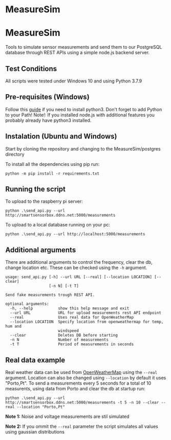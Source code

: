 # MeasureSim

# MeasureSim

Tools to simulate sensor measurements and send them to our PostgreSQL database through REST APIs using a simple node.js backend server.

## Test Conditions

All scripts were tested under Windows 10 and using Python 3.7.9

## Pre-requisites (Windows)

Follow this [guide](https://phoenixnap.com/kb/how-to-install-python-3-windows) if you need to install python3. Don't forget to add Python to your Path!
Note!: If you installed node.js with additional features you probably already have python3 installed.

## Instalation (Ubuntu and Windows)

Start by cloning the repository and changing to the MeasureSim/postgres directory

To install all the dependencies using pip run:

```
python -m pip install -r requirements.txt
```


## Running the script

To upload to the raspberry pi server:
```
python .\send_api.py --url http://smartsensorbox.ddns.net:5000/measurements
```
To upload to a local database running on your pc:
```
python .\send_api.py --url http://localhost:5000/measurements
```

## Additional arguments

There are additional arguments to control the frequency, clear the db, change location etc.
These can be checked using the `-h` argument.

```
usage: send_api.py [-h] --url URL [--real] [--location LOCATION] [--clear]
                   [-n N] [-t T]

Send fake measurements trough REST API.

optional arguments:
  -h, --help           show this help message and exit
  --url URL            URL for upload measurements rest API endpoint
  --real               Uses real data for OpenWeatherMap
  --location LOCATION  Specify location from openweathermap for temp, hum and
                       windspeed
  --clear              Deletes DB before starting
  -n N                 Number of measurements
  -t T                 Period of measurements in seconds
```

## Real data example

Real weather data can be used from [OpenWeatherMap](https://openweathermap.org/city/2735943) using the `--real` argument. Location can also be changed using `--location` by default it uses "Porto,Pt".
To send a measurements every 5 seconds for a total of 10 measurents, using data from Porto and clear the db at startup run:

```
python .\send_api.py --url http://smartsensorbox.ddns.net:5000/measurements -t 5 -n 10 --clear --real --location "Porto,Pt" 
```


**Note 1:** Noise and voltage measurements are stil simulated

**Note 2:** If you ommit the `--real` parameter the script simulates all values using gaussian distributions


